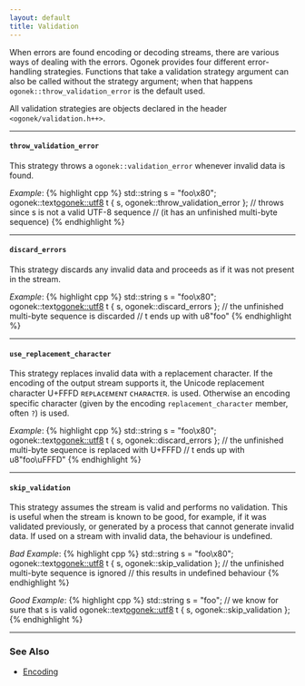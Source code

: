 ```yaml
---
layout: default
title: Validation
---
```


When errors are found encoding or decoding streams, there are various ways of
dealing with the errors. Ogonek provides four different error-handling
strategies. Functions that take a validation strategy argument can also be
called without the strategy argument; when that happens
`ogonek::throw_validation_error` is the default used.

All validation strategies are objects declared in the header
`<ogonek/validation.h++>`.

---

#### `throw_validation_error`

This strategy throws a `ogonek::validation_error` whenever invalid data is
found.

*Example*:
{% highlight cpp %}
std::string s = "foo\x80";
ogonek::text<ogonek::utf8> t { s, ogonek::throw_validation_error };
// throws since s is not a valid UTF-8 sequence
// (it has an unfinished multi-byte sequence)
{% endhighlight %}

---

#### `discard_errors`

This strategy discards any invalid data and proceeds as if it was not present in
the stream.

*Example*:
{% highlight cpp %}
std::string s = "foo\x80";
ogonek::text<ogonek::utf8> t { s, ogonek::discard_errors };
// the unfinished multi-byte sequence is discarded
// t ends up with u8"foo"
{% endhighlight %}

---

#### `use_replacement_character`

This strategy replaces invalid data with a replacement character. If the
encoding of the output stream supports it, the Unicode replacement character
U+FFFD
&#640;&#7431;&#7448;&#671;&#7424;&#7428;&#7431;&#7437;&#7431;&#628;&#7451;
&#7428;&#668;&#7424;&#640;&#7424;&#7428;&#7451;&#7431;&#640;. is used. Otherwise
an encoding specific character (given by the encoding
`replacement_character` member, often `?`) is used.

*Example*:
{% highlight cpp %}
std::string s = "foo\x80";
ogonek::text<ogonek::utf8> t { s, ogonek::discard_errors };
// the unfinished multi-byte sequence is replaced with U+FFFD
// t ends up with u8"foo\uFFFD"
{% endhighlight %}

---

#### `skip_validation`

This strategy assumes the stream is valid and performs no validation. This is
useful when the stream is known to be good, for example, if it was validated
previously, or generated by a process that cannot generate invalid data. If used
on a stream with invalid data, the behaviour is undefined.

*Bad Example*:
{% highlight cpp %}
std::string s = "foo\x80";
ogonek::text<ogonek::utf8> t { s, ogonek::skip_validation };
// the unfinished multi-byte sequence is ignored
// this results in undefined behaviour
{% endhighlight %}

*Good Example*:
{% highlight cpp %}
std::string s = "foo"; // we know for sure that s is valid
ogonek::text<ogonek::utf8> t { s, ogonek::skip_validation };
{% endhighlight %}

---

### See Also

- [Encoding](encoding.html)

